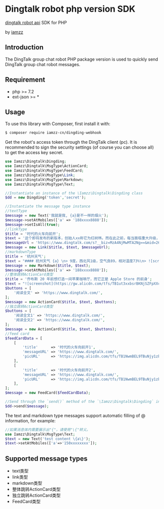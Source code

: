 # Dingtalk robot php version SDK
[dingtalk robot api](https://ding-doc.dingtalk.com/document#/org-dev-guide/custom-robot) SDK for PHP

by [iamzz](http://www.iamzz.cn)

## Introduction
The DingTalk group chat robot PHP package version is used to quickly send DingTalk group chat robot messages.
## Requirement
* php >= 7.2
* ext-json >= *
## Usage
To use this library with Composer, first install it with:
```bash
$ composer require iamzz-cn/dingding-webhook
```
Get the robot's access token through the DingTalk client (pc). It is recommended to sign the security settings (of course you can choose all) to get the access key secret.
```php
use Iamzz\Dingtalk\Dingding;
use Iamzz\Dingtalk\MsgType\ActionCard;
use Iamzz\Dingtalk\MsgType\FeedCard;
use Iamzz\Dingtalk\MsgType\Link;
use Iamzz\Dingtalk\MsgType\Markdown;
use Iamzz\Dingtalk\MsgType\Text;

//Instantiate an instance of the \Iamzz\Dingtalk\Dingding class
$dd = new Dingding('token','secret');

//Instantiate the message type instance
//textType
$message = new Text('我就是我, {a}是不一样的烟火');
$message->setAtMobiles(['a' => '188xxxx8888']);
$message->setIsAll(true);
//linkType
$title = '时代的火车向前开';
$text = '这个即将发布的新版本，创始人xx称它为红树林。而在此之前，每当面临重大升级，产品经理们都会取一个应景的代号，这一次，为什么是红树林';
$messageUrl = 'https://www.dingtalk.com/s?__biz=MzA4NjMwMTA2Ng==&mid=2650316842&idx=1&sn=60da3ea2b29f1dcc43a7c8e4a7c97a16&scene=2&srcid=09189AnRJEdIiWVaKltFzNTw&from=timeline&isappinstalled=0&key=&ascene=2&uin=&devicetype=android-23&version=26031933&nettype=WIFI';
$message = new Link($title, $text, $messageUrl);
//markdownType
$title = '杭州天气';
$text = "#### 杭州天气 {a} \n> 9度，西北风1级，空气良89，相对温度73%\n> ![screenshot](https://img.alicdn.com/tfs/TB1NwmBEL9TBuNjy1zbXXXpepXa-2400-1218.png)\n> ###### 10点20分发布 [天气](https://www.dingtalk.com) \n";
$message = new Markdown($title, $text);
$message->setAtMobiles(['a' => '188xxxx8888']);
//整体跳转ActionCard类型
$title = '乔布斯 20 年前想打造一间苹果咖啡厅，而它正是 Apple Store 的前身';
$text = "![screenshot](https://gw.alicdn.com/tfs/TB1ut3xxbsrBKNjSZFpXXcXhFXa-846-786.png)\n ### 乔布斯 20 年前想打造的苹果咖啡厅\n Apple Store 的设计正从原来满满的科技感走向生活化，而其生活化的走向其实可以追溯到 20 年前苹果一个建立咖啡馆的计划";
$buttons = [
    '阅读全文' => 'https://www.dingtalk.com/',
];
$message = new ActionCard($title, $text, $buttons);
//独立跳转ActionCard类型
$buttons = [
    '阅读全文1' => 'https://www.dingtalk.com/',
    '阅读全文2' => 'https://www.dingtalk.com/',
];
$message = new ActionCard($title, $text, $buttons);
//feed card
$feedCardData = [
    [
        'title'      => '时代的火车向前开1',
        'messageURL' => 'https://www.dingtalk.com/',
        'picURL'     => 'https://img.alicdn.com/tfs/TB1NwmBEL9TBuNjy1zbXXXpepXa-2400-1218.png',
    ],
    [
        'title'      => '时代的火车向前开2',
        'messageURL' => 'https://www.dingtalk.com/',
        'picURL'     => 'https://img.alicdn.com/tfs/TB1NwmBEL9TBuNjy1zbXXXpepXa-2400-1218.png',
    ],
];
$message = new FeedCard($feedCardData);

//Send through the `send()` method of the `\Iamzz\Dingtalk\Dingding` instance object
$dd->send($message);
```
The text and markdown type messages support automatic filling of @ information, for example:
```php
//如果消息体内需要展示出"{"，请使用"\{"转义。
use Iamzz\Dingtalk\MsgType\Text;
$text = new Text('test content \{a\}');
$text->setAtMobiles(['a'=>'150xxxxxxxx']);
```
## Supported message types
* text类型 
* link类型
* markdown类型
* 整体跳转ActionCard类型
* 独立跳转ActionCard类型
* FeedCard类型

